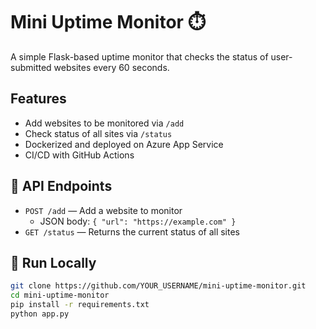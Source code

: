 # Mini Uptime Monitor ⏱️

A simple Flask-based uptime monitor that checks the status of user-submitted websites every 60 seconds.

## Features

- Add websites to be monitored via `/add`
- Check status of all sites via `/status`
- Dockerized and deployed on Azure App Service
- CI/CD with GitHub Actions

## 🧪 API Endpoints

- `POST /add` — Add a website to monitor
  - JSON body: `{ "url": "https://example.com" }`
- `GET /status` — Returns the current status of all sites

## 🚀 Run Locally

```bash
git clone https://github.com/YOUR_USERNAME/mini-uptime-monitor.git
cd mini-uptime-monitor
pip install -r requirements.txt
python app.py
